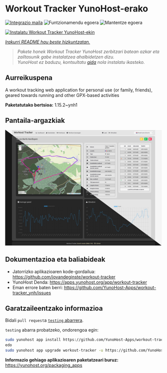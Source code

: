 <!--
Ohart ongi: README hau automatikoki sortu da <https://github.com/YunoHost/apps/tree/master/tools/readme_generator>ri esker
EZ editatu eskuz.
-->

# Workout Tracker YunoHost-erako

[![Integrazio maila](https://dash.yunohost.org/integration/workout-tracker.svg)](https://dash.yunohost.org/appci/app/workout-tracker) ![Funtzionamendu egoera](https://ci-apps.yunohost.org/ci/badges/workout-tracker.status.svg) ![Mantentze egoera](https://ci-apps.yunohost.org/ci/badges/workout-tracker.maintain.svg)

[![Instalatu Workout Tracker YunoHost-ekin](https://install-app.yunohost.org/install-with-yunohost.svg)](https://install-app.yunohost.org/?app=workout-tracker)

*[Irakurri README hau beste hizkuntzatan.](./ALL_README.md)*

> *Pakete honek Workout Tracker YunoHost zerbitzari batean azkar eta zailtasunik gabe instalatzea ahalbidetzen dizu.*  
> *YunoHost ez baduzu, kontsultatu [gida](https://yunohost.org/install) nola instalatu ikasteko.*

## Aurreikuspena

A workout tracking web application for personal use (or family, friends), geared towards running and other GPX-based activities

**Paketatutako bertsioa:** 1.15.2~ynh1

## Pantaila-argazkiak

![Workout Tracker(r)en pantaila-argazkia](./doc/screenshots/screenshot.jpg)

## Dokumentazioa eta baliabideak

- Jatorrizko aplikazioaren kode-gordailua: <https://github.com/jovandeginste/workout-tracker>
- YunoHost Denda: <https://apps.yunohost.org/app/workout-tracker>
- Eman errore baten berri: <https://github.com/YunoHost-Apps/workout-tracker_ynh/issues>

## Garatzaileentzako informazioa

Bidali `pull request`a [`testing` abarrera](https://github.com/YunoHost-Apps/workout-tracker_ynh/tree/testing).

`testing` abarra probatzeko, ondorengoa egin:

```bash
sudo yunohost app install https://github.com/YunoHost-Apps/workout-tracker_ynh/tree/testing --debug
edo
sudo yunohost app upgrade workout-tracker -u https://github.com/YunoHost-Apps/workout-tracker_ynh/tree/testing --debug
```

**Informazio gehiago aplikazioaren paketatzeari buruz:** <https://yunohost.org/packaging_apps>
